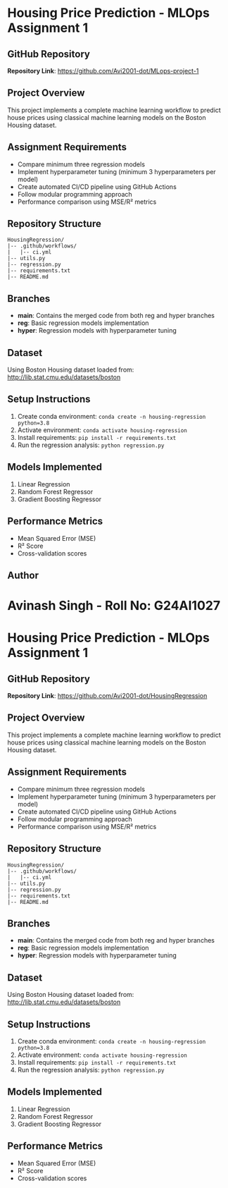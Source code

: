 # Housing Price Prediction - MLOps Assignment 1

## GitHub Repository
**Repository Link**: https://github.com/Avi2001-dot/MLops-project-1

## Project Overview
This project implements a complete machine learning workflow to predict house prices using classical machine learning models on the Boston Housing dataset.

## Assignment Requirements
- Compare minimum three regression models
- Implement hyperparameter tuning (minimum 3 hyperparameters per model)
- Create automated CI/CD pipeline using GitHub Actions
- Follow modular programming approach
- Performance comparison using MSE/R² metrics

## Repository Structure
```
HousingRegression/
|-- .github/workflows/
|   |-- ci.yml
|-- utils.py
|-- regression.py
|-- requirements.txt
|-- README.md
```

## Branches
- **main**: Contains the merged code from both reg and hyper branches
- **reg**: Basic regression models implementation
- **hyper**: Regression models with hyperparameter tuning

## Dataset
Using Boston Housing dataset loaded from: http://lib.stat.cmu.edu/datasets/boston

## Setup Instructions
1. Create conda environment: `conda create -n housing-regression python=3.8`
2. Activate environment: `conda activate housing-regression`
3. Install requirements: `pip install -r requirements.txt`
4. Run the regression analysis: `python regression.py`

## Models Implemented
1. Linear Regression
2. Random Forest Regressor
3. Gradient Boosting Regressor

## Performance Metrics
- Mean Squared Error (MSE)
- R² Score
- Cross-validation scores

## Author
Avinash Singh - Roll No: G24AI1027
=======
# Housing Price Prediction - MLOps Assignment 1

## GitHub Repository
**Repository Link**: https://github.com/Avi2001-dot/HousingRegression

## Project Overview
This project implements a complete machine learning workflow to predict house prices using classical machine learning models on the Boston Housing dataset.

## Assignment Requirements
- Compare minimum three regression models
- Implement hyperparameter tuning (minimum 3 hyperparameters per model)
- Create automated CI/CD pipeline using GitHub Actions
- Follow modular programming approach
- Performance comparison using MSE/R² metrics

## Repository Structure
```
HousingRegression/
|-- .github/workflows/
|   |-- ci.yml
|-- utils.py
|-- regression.py
|-- requirements.txt
|-- README.md
```

## Branches
- **main**: Contains the merged code from both reg and hyper branches
- **reg**: Basic regression models implementation
- **hyper**: Regression models with hyperparameter tuning

## Dataset
Using Boston Housing dataset loaded from: http://lib.stat.cmu.edu/datasets/boston

## Setup Instructions
1. Create conda environment: `conda create -n housing-regression python=3.8`
2. Activate environment: `conda activate housing-regression`
3. Install requirements: `pip install -r requirements.txt`
4. Run the regression analysis: `python regression.py`

## Models Implemented
1. Linear Regression
2. Random Forest Regressor
3. Gradient Boosting Regressor

## Performance Metrics
- Mean Squared Error (MSE)
- R² Score
- Cross-validation scores

